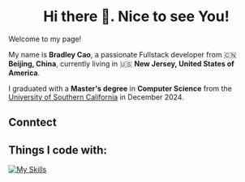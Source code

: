 <h1 align="center">Hi there 👋. Nice to see You!</h1>

Welcome to my page!

My name is **Bradley Cao**, a passionate Fullstack developer from 🇨🇳 **Beijing, China**, currently living in 🇺🇸 **New Jersey, United States of America**.

I graduated with a **Master's degree** in **Computer Science** from the [University of Southern California](https://www.usc.edu/) in December 2024.

<h2>Conntect</h2>

<h2>Things I code with:</h2>

[![My Skills](https://skillicons.dev/icons?i=js,html,css,wasm)](https://skillicons.dev)

